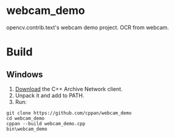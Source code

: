 # webcam_demo
opencv.contrib.text's webcam demo project. OCR from webcam.

# Build

## Windows

1. [Download](https://cppan.org/client/) the C++ Archive Network client.
2. Unpack it and add to PATH.
3. Run:
```
git clone https://github.com/cppan/webcam_demo 
cd webcam_demo
cppan --build webcam_demo.cpp
bin\webcam_demo
```
